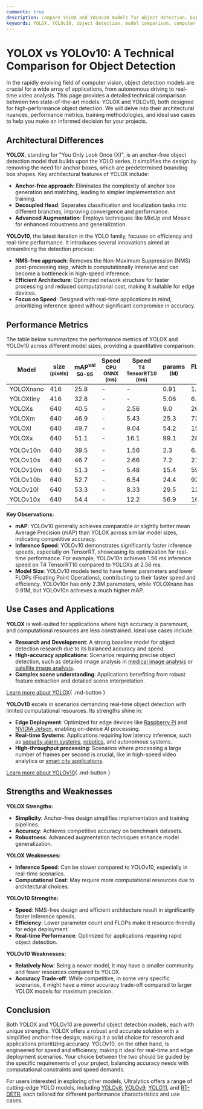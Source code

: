 ```yaml
---
comments: true
description: Compare YOLOX and YOLOv10 models for object detection. Explore architecture, performance, and use cases to pick the best for your project.
keywords: YOLOX, YOLOv10, object detection, model comparison, computer vision, real-time detection, edge AI, deep learning, AI models, Ultralytics
---
```


# YOLOX vs YOLOv10: A Technical Comparison for Object Detection

<script async src="https://cdn.jsdelivr.net/npm/chart.js@3.9.1/dist/chart.min.js"></script>
<script defer src="../../javascript/benchmark.js"></script>

<canvas id="modelComparisonChart" width="1024" height="400" active-models='["YOLOX", "YOLOv10"]'></canvas>

In the rapidly evolving field of computer vision, object detection models are crucial for a wide array of applications, from autonomous driving to real-time video analysis. This page provides a detailed technical comparison between two state-of-the-art models: YOLOX and YOLOv10, both designed for high-performance object detection. We will delve into their architectural nuances, performance metrics, training methodologies, and ideal use cases to help you make an informed decision for your projects.

## Architectural Differences

**YOLOX**, standing for "You Only Look Once (X)", is an anchor-free object detection model that builds upon the YOLO series. It simplifies the design by removing the need for anchor boxes, which are predetermined bounding box shapes. Key architectural features of YOLOX include:

- **Anchor-free approach**: Eliminates the complexity of anchor box generation and matching, leading to simpler implementation and training.
- **Decoupled Head**: Separates classification and localization tasks into different branches, improving convergence and performance.
- **Advanced Augmentation**: Employs techniques like MixUp and Mosaic for enhanced robustness and generalization.

**YOLOv10**, the latest iteration in the YOLO family, focuses on efficiency and real-time performance. It introduces several innovations aimed at streamlining the detection process:

- **NMS-free approach**: Removes the Non-Maximum Suppression (NMS) post-processing step, which is computationally intensive and can become a bottleneck in high-speed inference.
- **Efficient Architecture**: Optimized network structure for faster processing and reduced computational cost, making it suitable for edge devices.
- **Focus on Speed**: Designed with real-time applications in mind, prioritizing inference speed without significant compromise in accuracy.

## Performance Metrics

The table below summarizes the performance metrics of YOLOX and YOLOv10 across different model sizes, providing a quantitative comparison:

| Model     | size<br><sup>(pixels) | mAP<sup>val<br>50-95 | Speed<br><sup>CPU ONNX<br>(ms) | Speed<br><sup>T4 TensorRT10<br>(ms) | params<br><sup>(M) | FLOPs<br><sup>(B) |
| --------- | --------------------- | -------------------- | ------------------------------ | ----------------------------------- | ------------------ | ----------------- |
| YOLOXnano | 416                   | 25.8                 | -                              | -                                   | 0.91               | 1.08              |
| YOLOXtiny | 416                   | 32.8                 | -                              | -                                   | 5.06               | 6.45              |
| YOLOXs    | 640                   | 40.5                 | -                              | 2.56                                | 9.0                | 26.8              |
| YOLOXm    | 640                   | 46.9                 | -                              | 5.43                                | 25.3               | 73.8              |
| YOLOXl    | 640                   | 49.7                 | -                              | 9.04                                | 54.2               | 155.6             |
| YOLOXx    | 640                   | 51.1                 | -                              | 16.1                                | 99.1               | 281.9             |
|           |                       |                      |                                |                                     |                    |                   |
| YOLOv10n  | 640                   | 39.5                 | -                              | 1.56                                | 2.3                | 6.7               |
| YOLOv10s  | 640                   | 46.7                 | -                              | 2.66                                | 7.2                | 21.6              |
| YOLOv10m  | 640                   | 51.3                 | -                              | 5.48                                | 15.4               | 59.1              |
| YOLOv10b  | 640                   | 52.7                 | -                              | 6.54                                | 24.4               | 92.0              |
| YOLOv10l  | 640                   | 53.3                 | -                              | 8.33                                | 29.5               | 120.3             |
| YOLOv10x  | 640                   | 54.4                 | -                              | 12.2                                | 56.9               | 160.4             |

**Key Observations:**

- **mAP**: YOLOv10 generally achieves comparable or slightly better mean Average Precision (mAP) than YOLOX across similar model sizes, indicating competitive accuracy.
- **Inference Speed**: YOLOv10 demonstrates significantly faster inference speeds, especially on TensorRT, showcasing its optimization for real-time performance. For example, YOLOv10n achieves 1.56 ms inference speed on T4 TensorRT10 compared to YOLOXs at 2.56 ms.
- **Model Size**: YOLOv10 models tend to have fewer parameters and lower FLOPs (Floating Point Operations), contributing to their faster speed and efficiency. YOLOv10n has only 2.3M parameters, while YOLOXnano has 0.91M, but YOLOv10n achieves a much higher mAP.

## Use Cases and Applications

**YOLOX** is well-suited for applications where high accuracy is paramount, and computational resources are less constrained. Ideal use cases include:

- **Research and Development**: A strong baseline model for object detection research due to its balanced accuracy and speed.
- **High-accuracy applications**: Scenarios requiring precise object detection, such as detailed image analysis in [medical image analysis](https://www.ultralytics.com/glossary/medical-image-analysis) or [satellite image analysis](https://www.ultralytics.com/glossary/satellite-image-analysis).
- **Complex scene understanding**: Applications benefiting from robust feature extraction and detailed scene interpretation.

[Learn more about YOLOX](https://github.com/Megvii-BaseDetection/YOLOX){ .md-button }

**YOLOv10** excels in scenarios demanding real-time object detection with limited computational resources. Its strengths shine in:

- **Edge Deployment**: Optimized for edge devices like [Raspberry Pi](https://docs.ultralytics.com/guides/raspberry-pi/) and [NVIDIA Jetson](https://docs.ultralytics.com/guides/nvidia-jetson/), enabling on-device AI processing.
- **Real-time Systems**: Applications requiring low latency inference, such as [security alarm systems](https://www.ultralytics.com/blog/security-alarm-system-projects-with-ultralytics-yolov8), [robotics](https://www.ultralytics.com/glossary/robotics), and autonomous systems.
- **High-throughput processing**: Scenarios where processing a large number of frames per second is crucial, like in high-speed video analytics or [smart city applications](https://www.ultralytics.com/blog/computer-vision-ai-in-smart-cities).

[Learn more about YOLOv10](https://docs.ultralytics.com/models/yolov10/){ .md-button }

## Strengths and Weaknesses

**YOLOX Strengths:**

- **Simplicity**: Anchor-free design simplifies implementation and training pipelines.
- **Accuracy**: Achieves competitive accuracy on benchmark datasets.
- **Robustness**: Advanced augmentation techniques enhance model generalization.

**YOLOX Weaknesses:**

- **Inference Speed**: Can be slower compared to YOLOv10, especially in real-time scenarios.
- **Computational Cost**: May require more computational resources due to architectural choices.

**YOLOv10 Strengths:**

- **Speed**: NMS-free design and efficient architecture result in significantly faster inference speeds.
- **Efficiency**: Lower parameter count and FLOPs make it resource-friendly for edge deployment.
- **Real-time Performance**: Optimized for applications requiring rapid object detection.

**YOLOv10 Weaknesses:**

- **Relatively New**: Being a newer model, it may have a smaller community and fewer resources compared to YOLOX.
- **Accuracy Trade-off**: While competitive, in some very specific scenarios, it might have a minor accuracy trade-off compared to larger YOLOX models for maximum precision.

## Conclusion

Both YOLOX and YOLOv10 are powerful object detection models, each with unique strengths. YOLOX offers a robust and accurate solution with a simplified anchor-free design, making it a solid choice for research and applications prioritizing accuracy. YOLOv10, on the other hand, is engineered for speed and efficiency, making it ideal for real-time and edge deployment scenarios. Your choice between the two should be guided by the specific requirements of your project, balancing accuracy needs with computational constraints and speed demands.

For users interested in exploring other models, Ultralytics offers a range of cutting-edge YOLO models, including [YOLOv8](https://www.ultralytics.com/yolo), [YOLOv9](https://docs.ultralytics.com/models/yolov9/), [YOLO11](https://docs.ultralytics.com/models/yolo11/), and [RT-DETR](https://docs.ultralytics.com/models/rtdetr/), each tailored for different performance characteristics and use cases.
